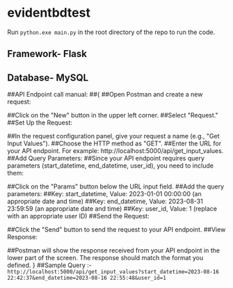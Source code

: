 # evidentbdtest

Run `python.exe main.py` in the root directory of the repo to run the code.

## Framework- Flask
## Database- MySQL

##API Endpoint call manual:
##{
##Open Postman and create a new request:

##Click on the "New" button in the upper left corner.
##Select "Request."
##Set Up the Request:

##In the request configuration panel, give your request a name (e.g., "Get Input Values").
##Choose the HTTP method as "GET".
##Enter the URL for your API endpoint. For example: http://localhost:5000/api/get_input_values.
##Add Query Parameters:
##Since your API endpoint requires query parameters (start_datetime, end_datetime, user_id), you need to include them:

##Click on the "Params" button below the URL input field.
##Add the query parameters:
##Key: start_datetime, Value: 2023-01-01 00:00:00 (an appropriate date and time)
##Key: end_datetime, Value: 2023-08-31 23:59:59 (an appropriate date and time)
##Key: user_id, Value: 1 (replace with an appropriate user ID)
##Send the Request:

##Click the "Send" button to send the request to your API endpoint.
##View Response:

##Postman will show the response received from your API endpoint in the lower part of the screen. The response should match the format you defined.
}
##Sample Query :- `http://localhost:5000/api/get_input_values?start_datetime=2023-08-16 22:42:37&end_datetime=2023-08-16 22:55:48&user_id=1`
